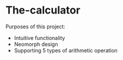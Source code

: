# The-calculator
Purposes of this project:
* Intuitive functionality
* Neomorph design
* Supporting 5 types of arithmetic operation
